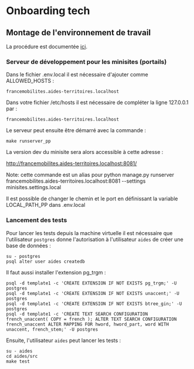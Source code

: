 # Onboarding tech

## Montage de l'environnement de travail

La procédure est documentée [ici](https://github.com/MTES-MCT/aides-territoires/wiki/Installation-de-l'environment-en-local).


### Serveur de développement pour les minisites (portails)

Dans le fichier .env.local il est nécessaire d'ajouter comme ALLOWED_HOSTS :

    francemobilites.aides-territoires.localhost

Dans votre fichier /etc/hosts il est nécessaire de compléter la ligne 127.0.0.1 par : 

    francemobilites.aides-territoires.localhost

Le serveur peut ensuite être démarré avec la commande :

    make runserver_pp

La version dev du minisite sera alors accessible à cette adresse :

http://francemobilites.aides-territoires.localhost:8081/

Note: cette commande est un alias pour 
    python manage.py runserver francemobilites.aides-territoires.localhost:8081 --settings minisites.settings.local

Il est possible de changer le chemin et le port en définissant la variable LOCAL_PATH_PP dans .env.local


### Lancement des tests

Pour lancer les tests depuis la machine virtuelle il est nécessaire que l'utilisateur `postgres` donne l'autorisation à l'utilisateur `aides` de créer une base de données :

    su - postgres
    psql alter user aides createdb

Il faut aussi installer l'extension pg_trgm :

    psql -d template1 -c 'CREATE EXTENSION IF NOT EXISTS pg_trgm;' -U postgres
    psql -d template1 -c 'CREATE EXTENSION IF NOT EXISTS unaccent;' -U postgres
    psql -d template1 -c 'CREATE EXTENSION IF NOT EXISTS btree_gin;' -U postgres
    psql -d template1 -c 'CREATE TEXT SEARCH CONFIGURATION french_unaccent( COPY = french ); ALTER TEXT SEARCH CONFIGURATION french_unaccent ALTER MAPPING FOR hword, hword_part, word WITH unaccent, french_stem;' -U postgres

Ensuite, l'utilisateur `aides` peut lancer les tests :

    su - aides
    cd aides/src
    make test
